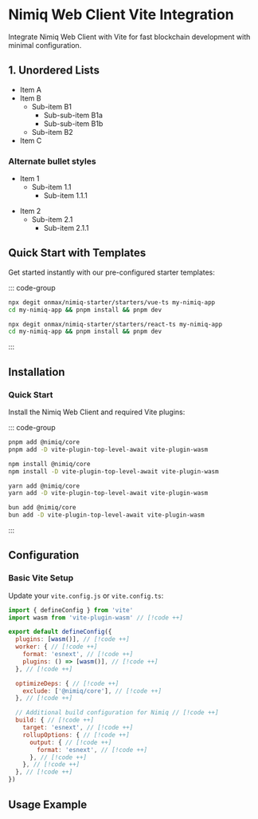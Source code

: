 # Nimiq Web Client Vite Integration

Integrate Nimiq Web Client with Vite for fast blockchain development with minimal configuration.

## 1. Unordered Lists

- Item A
- Item B
  - Sub-item B1
    - Sub-sub-item B1a
    - Sub-sub-item B1b
  - Sub-item B2
- Item C

### Alternate bullet styles

- Item 1
  - Sub-item 1.1
    - Sub-item 1.1.1

* Item 2
  - Sub-item 2.1
    - Sub-item 2.1.1

## Quick Start with Templates

Get started instantly with our pre-configured starter templates:

::: code-group

```bash [Vue]
npx degit onmax/nimiq-starter/starters/vue-ts my-nimiq-app
cd my-nimiq-app && pnpm install && pnpm dev
```

```bash [React]
npx degit onmax/nimiq-starter/starters/react-ts my-nimiq-app
cd my-nimiq-app && pnpm install && pnpm dev
```

:::

## Installation

### Quick Start

Install the Nimiq Web Client and required Vite plugins:

::: code-group

```bash [pnpm]
pnpm add @nimiq/core
pnpm add -D vite-plugin-top-level-await vite-plugin-wasm
```

```bash [npm]
npm install @nimiq/core
npm install -D vite-plugin-top-level-await vite-plugin-wasm
```

```bash [yarn]
yarn add @nimiq/core
yarn add -D vite-plugin-top-level-await vite-plugin-wasm
```

```bash [bun]
bun add @nimiq/core
bun add -D vite-plugin-top-level-await vite-plugin-wasm
```

:::

## Configuration

### Basic Vite Setup

Update your `vite.config.js` or `vite.config.ts`:

```javascript
import { defineConfig } from 'vite'
import wasm from 'vite-plugin-wasm' // [!code ++]

export default defineConfig({
  plugins: [wasm()], // [!code ++]
  worker: { // [!code ++]
    format: 'esnext', // [!code ++]
    plugins: () => [wasm()], // [!code ++]
  }, // [!code ++]

  optimizeDeps: { // [!code ++]
    exclude: ['@nimiq/core'], // [!code ++]
  }, // [!code ++]

  // Additional build configuration for Nimiq // [!code ++]
  build: { // [!code ++]
    target: 'esnext', // [!code ++]
    rollupOptions: { // [!code ++]
      output: { // [!code ++]
        format: 'esnext', // [!code ++]
      }, // [!code ++]
    }, // [!code ++]
  }, // [!code ++]
})
```

## Usage Example

<!--@include: ../_demo.web.md-->
